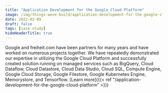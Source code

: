 ```yaml
---
title: "Application Development for the Google Cloud Platform"
image: /img/things-weve-build/application-development-for-the-google-cloud-platform.webp
date: 2022-02-09
draft: false
tags: [case study]
hideHeaderTitle: true
---
```


Google and freiheit.com have been partners for many years and have worked on numerous projects together. We have repeatedly demonstrated our expertise in utilizing the Google Cloud Platform and successfully created solution running on managed services such as BigQuery, Cloud Dataflow, Cloud Datastore, Cloud Data Studio, Cloud SQL, Compute Engine, Google Cloud Storage, Google Filestore, Google Kubernetes Engine, Memorystore, and Tensorflow. 
[Learn more]({{< ref "/application-development-for-the-google-cloud-platform" >}})
